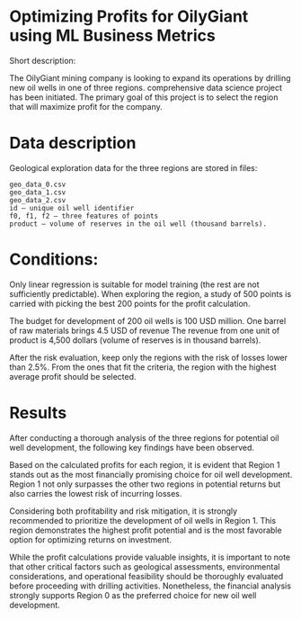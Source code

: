 # Optimizing Profits for OilyGiant using ML Business Metrics

Short description:

The OilyGiant mining company is looking to expand its operations by drilling new oil wells in one of three regions. comprehensive data science project has been initiated. The primary goal of this project is to select the region that will maximize profit for the company.

# Data description

Geological exploration data for the three regions are stored in files:

    geo_data_0.csv
    geo_data_1.csv
    geo_data_2.csv
    id — unique oil well identifier
    f0, f1, f2 — three features of points
    product — volume of reserves in the oil well (thousand barrels).

# Conditions:

Only linear regression is suitable for model training (the rest are not sufficiently predictable).
When exploring the region, a study of 500 points is carried with picking the best 200 points for the profit calculation.

The budget for development of 200 oil wells is 100 USD million.
One barrel of raw materials brings 4.5 USD of revenue The revenue from one unit of product is 4,500 dollars (volume of reserves is in thousand barrels).

After the risk evaluation, keep only the regions with the risk of losses lower than 2.5%. From the ones that fit the criteria, the region with the highest average profit should be selected.

# Results

After conducting a thorough analysis of the three regions for potential oil well development, the following key findings have been observed.

Based on the calculated profits for each region, it is evident that Region 1 stands out as the most financially promising choice for oil well development. Region 1 not only surpasses the other two regions in potential returns but also carries the lowest risk of incurring losses.

Considering both profitability and risk mitigation, it is strongly recommended to prioritize the development of oil wells in Region 1. This region demonstrates the highest profit potential and is the most favorable option for optimizing returns on investment.

While the profit calculations provide valuable insights, it is important to note that other critical factors such as geological assessments, environmental considerations, and operational feasibility should be thoroughly evaluated before proceeding with drilling activities. Nonetheless, the financial analysis strongly supports Region 0 as the preferred choice for new oil well development.
